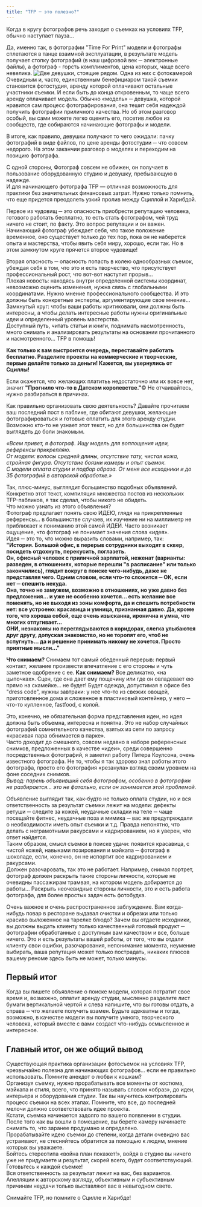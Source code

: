 ```yaml
---
title: "TFP ─ это полезно?"
---
```

Когда в кругу фотографов речь заходит о съемках на условиях TFP, обычно наступает пауза...

Да, именно так, в фотографии "Time For Print" модели и фотографы сплетаются в танце взаимной эксплуатации, в результате модель получает стопку фотографий (в наш цифровой век ─ электронные файлы), а фотограф - горсть комплиментов, цена которых, чаще всего невелика.
![Две девушки, стоящие рядом. Одна из них с фотокамерой](1.webp)
Очевидным и, часто, единственным бенефициаром такой съемки становится фотостудия, аренду которой оплачивают остальные участники съемки. И если быть до конца откровенным, то чаще всего аренду оплачивает модель.
Обычно «модель» ─ девушка, которой нравится сам процесс фотографирования, она тешит себя надеждой получить фотографии приличного качества. Но об этом разговор особый, вы сами можете легко оценить его, посетив любое из сообществ, где собираются начинающие фотографы и модели.

В итоге, как правило, девушки получают то чего ожидали: пачку фотографий в виде файлов, по цене аренды фотостудии ─ что совсем недорого. На этом заканчии разговор о моделях и переходим на позицию фотографа.

С одной стороны, Фотограф совсем не обижен, он получает в пользование оборудованную студию и девушку, пребывающую в надежде.  
И для начинающего фотографа TFP — отличная возможность для практики без значительных финансовых затрат. Нужно только помнить, что еще придется преодолеть узкий пролив между Сциллой и Харибдой.

Первое из чудовищ ─ это опасность приобрести репутацию человека, готового работать бесплатно, то есть стать фотографом, чей труд ничего не стоит, по факту. Это вопрос репутации и он важен. Начинающий фотограф убеждает себя, что такое положение временное, оно существует только до тех пор, пока он не наберется опыта и мастерства, чтобы явить себя миру, хорошо, если так. Но в этом замкнутом круге прячется второе чудовище!

Вторая опасность ─ опасность попасть в колею однообразных съемок, убеждая себя в том, что это и есть творчество, что присутствует профессиональный рост, что вот-вот наступит прорыв…  
Плохая новость: находясь внутри определенной системы координат, невозможно оценить изменения, нужна связь с глобальными координатами. Нужно мнение профессионального сообщества. И это должны быть конкретные эксперты, аргументирующие свое мнение… Замкнутый круг: чтобы ваши работы критиковали, они должны быть интересны, а чтобы делать интересные работы нужны оригинальные идеи и определенный уровень мастерства.  
Доступный путь, читать статьи и книги, поднимать насмотренность, много снимать и анализировать результаты на основании прочитанного и насмотренного… TFP в помощь!

**Как только к вам выстроится очередь, переставайте работать бесплатно. Разделите проекты на коммерческие и творческие, первые делайте только за деньги! Кажется, вы увернулись от Сциллы!**

Если окажется, что желающих платитьь недостаточно или их вовсе нет, значит **"Прогнило что-то в Датском королевстве."**© Не отчаивайтесь, нужно разбираться в причинах.

Как правильно организовать свою деятельность? Давайте прочитаем ваш последний пост в паблике, где обитают девушки, желающие фотографироваться и готовые оплатить для этого аренду студии.  
Возможно кто-то не узнает этот текст, но для большинства он будет выглядеть до боли знакомым.

*«Всем привет, я фотограф.
Ищу модель для воплощения идеи, референсы прикрепляю.  
От модели: волосы средней длины, отсутствие тату, чистая кожа, стройная фигура. Отсутствие боязни камеры и опыт съемок.  
С модели оплата студии и подбор образа.
От меня все исходники и до 35 фотографий в авторской обработке.»*

Так, плюс-минус, выгляядит большинство подобных объявлений. Конкретно этот текст, компиляция множества постов из нескольких TFP-пабликов, я так сделал, чтобы никого не обидеть.  
Что можно узнать из этого объявления?  
Фотограф предлагает понять свою ИДЕЮ, глядя на прикрепленные референсы… в большинстве случаев, их изучение ни на миллиметр не приближает к пониманию этой самой ИДЕИ. Часто возникает ощущение, что фотограф не понимает значения слова «идея».  
Идея ─ это то, что можно выразить словами, например, так:  
**"История. Большой офис, в перерыв сотрудники выходят в сквер, посидеть отдохнуть, перекусить, поглазеть.  
Он, офисный человек с приличной зарплатой, неженат (варианты: разведен, в отношениях, которые перешли "в расписание" или только закончились), глядит вокруг в поиске чего-нибудь, даже не представляя чего. Одним словом, если что-то сложится ─ ОК, если нет ─ спешить некуда.  
Она, точно не замужем, возможно в отношениях, но уже давно без предложения... и уже не особенно хочется... есть желание все поменять, но не выходя из зоны комфорта, да и спешить потребности нет: все устроено: красавица и умница, признанная давно. Да, кроме того, что хороша собой, еще очень изысканна, иронична и умна, что многих отпугивает…  
ОНИ, незнакомы но переглядываются в коридорах, слегка улыбаются друг другу, допуская знакомство, но не торопят его, чтоб не вспугнуть... да и решение принимать никому не хочется. Просто приятные мысли..."**

**Что снимаем?** Снимаем тот самый обеденный перерыв: первый контакт, желание произвести впечатление с его стороны и чуть заметное одобрение с ее.
**Как снимаем?** Все деликатно, «на цыпочках». Сцен, где она дает ему пощечину или где он овладевает ею прямо на скамейке... не будет! Будет одежда, допустимая в офисе без "dress code", нужны завтраки: у нее что-то из свежих овощей, приготовленное дома и сложенное в пластиковый контейнер, у него ─ что-то купленное, fastfood, с колой.

Это, конечно, не обязательная форма представления идеи, но идея должна быть объемна, интересна и понятна. Это не набор случайных фотографий сомнительного качества, взятых из сети по запросу «красивая пара обнимается в парке».  
Часто доходит до смешного, совсем недавно в наборе референсных снимков, предложенных в качестве «идеи», среди совершенно посредственных фотографий, я заметил работу Питера Коулсона, очень известного фотографа. Не то, чтобы я так здорово знал работы этого фотографа, просто его фотография «резанула» взгляд своим уровнем на фоне соседних снимков.  
*Вывод: парень объявивший себя фотографом, особенно в фотографии не разбирается… это не фатально, если он занимается этой проблемой.*
 
Объявление выглядит так, как-будто не только оплата студии, но и вся ответственность за результат съемки лежит на модели: дефекты ретуши ─ следите за кожей, неудачные складки на теле ─ чаще посещайте фитнес, неудачные поза и мимика ─ вас же предупреждали о необходимости иметь опыт съемки и т.д. Правда непонятно, что делать с неграмотными ракурсами и кадрированием, но я уверен, что ответ найдется.  
Таким образом, смысл съемки в поиске удачи: появится красавица, с чистой кожей, навыками позирования и мэйкапа ─ фотограф в шоколаде, если, конечно, он не испортит все кадрированием и ракурсами.  
Должен разочаровать, так это не работает. Например, снимая портрет, фотограф должен раскрыть такие стороны личности, которые не очевидны пассажирам трамвая, на котором модель добирается до работы… Раскрыть неочевидные стороны личности, это и есть работа фотографа, для более простых задач есть фотобудка.

Очень важное и очень распространенное заблуждение. Вам когда-нибудь повар в ресторане выдавал очистки и обрезки или только красиво выложенное на тарелке блюдо? Зачем вы отдаете исходники, вы должны выдать клиенту только качественный готовый продукт ─ фотографии обработанные с доступным вам качеством и все, больше ничего.
Это и есть результаты вашей работы, от того, что вы отдали клиенту свои ошибки, разочарования, непонимание момента, неумение выбирать, ваша репутация может только пострадать, никаких плюсов вашему реноме здесь быть не может, только минусы.  
## Первый итог
Когда вы пишете объявление о поиске модели, которая потратит свое время и, возможно, оплатит аренду студии, мысленно разделите лист бумаги вертикальной чертой и слева напишите, что вы готовы отдать, а справа ─ что желаете получить взамен. Будьте адекватны и тогда, возможно, в качестве модели вы получите умного, творческого человека, который вместе с вами создаст что-нибудь осмысленное и интересное.
## Главный итог, он же общий вывод
Существующая практика организации фотосъемок на условиях TFP, чрезвычайно полезна для начинающих фотографов… если ее правильно использовать. Помните анекдот о любви к кошкам?  
Организуя съемку, нужно прорабатывать все моменты от костюма, мэйкапа и стиля, всего, что принято называть словом «образ», до идеи, интерьера и оборудования студии. Так вы научитесь контролировать процесс съемки на всех этапах. Помните, что все, до последней мелочи должно соответствовать идее проекта.  
Кстати, съемка начинается задолго по вашего появлении в студии. После того как вы вошли в помещение, вы берете камеру начинаете снимать то, что заранее продумано и определено.  
Прорабатывайте идею съемки до степени, когда детали очевидно вас устраивают, не стесняйтесь обратится за помощью к людям, мнение которых вы уважаете.  
Бойтесь стереотипа «война план покажет!», войдя в студию вы ничего уже не придумаете и результат, скорей всего, будет соответствующий. Готовьтесь к каждой съемке!  
Вся ответственность за результат лежит на вас, без вариантов. Апелляции к авторскому взгляду, объективным и субъективным причинам неудачи только выставляют вас в невыгодном свете.

Снимайте TFP, но помните о Сцилле и Харибде!